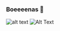 ### Boeeeenas 👋
![alt text](https://ibb.co/G9P9R5K)
![Alt Text](https://www.educaciontrespuntocero.com/wp-content/uploads/2019/06/homer.gif)
<!--
**JuanWigg/JuanWigg** is a ✨ _special_ ✨ repository because its `README.md` (this file) appears on your GitHub profile.

[![JuanWigg's github stats](https://github-readme-stats.vercel.app/api?username=JuanWigg)](https://github.com/anuraghazra/github-readme-stats)
